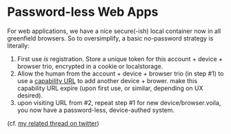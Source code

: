 # Password-less Web Apps
For web applications, we have a nice secure(-ish) local container now in all greenfield browsers. So to oversimplify, a basic no-password strategy is literally:

1. First use _is_ registration. Store a unique token for this account + device + browser trio, encrypted in a cookie or localstorage.  
2. Allow the human from the account + device + browser trio (in step #1) to use a [capability URL](https://www.w3.org/TR/capability-urls/) to add another device + brower. make this capability URL expire (upon first use, or similar, depending on UX desired).  
3. upon visiting URL from #2, repeat step #1 for new device/browser.voila, you now have a password-less, device-authed system.

(cf. [my related thread on twitter](https://twitter.com/mrf1337/status/1354095045343924224?s=20))
<!--stackedit_data:
eyJoaXN0b3J5IjpbNjk5NDQ2MTg0XX0=
-->